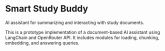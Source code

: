 # Smart Study Buddy
AI assistant for summarizing and interacting with study documents.


This is a prototype implementation of a document-based AI assistant using LangChain and OpenRouter API. It includes modules for loading, chunking, embedding, and answering queries.

